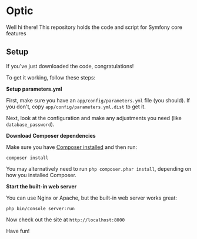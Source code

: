 # Optic

Well hi there! This repository holds the code and script
for Symfony core features

## Setup

If you've just downloaded the code, congratulations!

To get it working, follow these steps:

**Setup parameters.yml**

First, make sure you have an `app/config/parameters.yml`
file (you should). If you don't, copy `app/config/parameters.yml.dist`
to get it.

Next, look at the configuration and make any adjustments you
need (like `database_password`).

**Download Composer dependencies**

Make sure you have [Composer installed](https://getcomposer.org/download/)
and then run:

```
composer install
```

You may alternatively need to run `php composer.phar install`, depending
on how you installed Composer.

**Start the built-in web server**

You can use Nginx or Apache, but the built-in web server works
great:

```
php bin/console server:run
```

Now check out the site at `http://localhost:8000`

Have fun!

